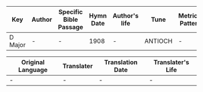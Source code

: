 Key | Author   | Specific Bible Passage     |Hymn Date |Author's life |Tune |Metrical Pattern   |Composer/Source
-- | --------- | ---------------------------|----------|--------------|-----|-------------------|-------------  
D Major |- |- |1908 |- |ANTIOCH |- |George F. Handel

Original Language | Translater | Translation Date   | Translater's Life  
----------------- | --------- | --------------------|-------------     
\- |- |- |-
